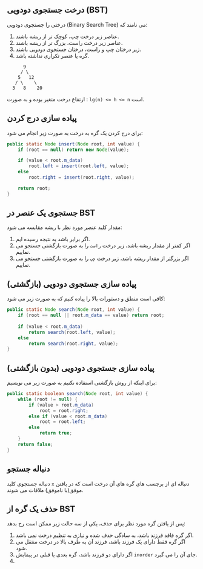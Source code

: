 ## درخت جستجوی دودویی (BST)
درختی را جستجوی دودویی (Binary Search Tree) می نامند که:
1. عناصر زیر درخت چپ، کوچک تر از ریشه باشند.
2. عناصر زیر درخت راست، بزرگ تر از ریشه باشند.
3. زیر درختان چپ و راست، درختان جستجوی دودویی باشند.
4. گره یا عنصر تکراری نداشته باشد.
```console
      9
     / \
    5   12
   / \    \
  3   8    20
```
ارتفاع درخت متغیر بوده و به صورت : `lg(n) <= h <= n` است.
## پیاده سازی درج کردن
برای درج کردن یک گره به درخت به صورت زیر انجام می شود:
```java
public static Node insert(Node root, int value) {
    if (root == null) return new Node(value);

    if (value < root.m_data)
        root.left = insert(root.left, value);
    else
        root.right = insert(root.right, value);

    return root;
}
```

## جستجوی یک عنصر در BST
مقدار کلید عنصر مورد نظر با ریشه مقایسه می شود:
1. اگر برابر باشد به نتیجه رسیده ایم.
2. اگر کمتر از مقدار ریشه باشد، زیر درخت `راست` را به صورت بازگشتی جستجو می نماییم.
3. اگر بزرگتر از مقدار ریشه باشد، زیر درخت `چپ` را به صورت بازگشتی جستجو می نماییم.

## پیاده سازی جستجوی دودویی (بازگشتی)
کافی است منطق و دستورات بالا را پیاده کنیم که به صورت زیر می شود:
```java
public static Node search(Node root, int value) {
    if (root == null || root.m_data == value) return root;
        
    if (value < root.m_data)
        return search(root.left, value);
    else 
        return search(root.right, value);
}
```

## پیاده سازی جستجوی دودویی (بدون بازگشتی)
برای اینکه از روش بازگشتی استفاده نکنیم به صورت زیر می نویسیم:
```java
public static boolean search(Node root, int value) {
    while (root != null) {
        if (value > root.m_data)
            root = root.right;
        else if (value < root.m_data)
            root = root.left;
        else
            return true;
    }
    return false;
}
```

## دنباله جستجو
دنباله جستجوی کلید `x` دنباله ای از برچسب های گره های آن درخت است که در یافتن موفق(با ناموفق) ملاقات می شوند.

## حذف یک گره از BST
پس از یافتن گره مورد نظر برای حذف، یکی از سه حالت زیر ممکن است رخ بدهد:
1. اگر گره فاقد فرزند باشد، به سادگی حدف شده و نیازی به تنظیم درخت نمی باشد.
2. اگر گره فقط دارای یک فرزند باشد، فرزند آن به طرف بالا در درخت منتقل می شود.
3. اگر دارای دو فرزند باشد، گره بعدی یا قبلی در پیمایش `inorder` جای آن را می گیرد.
4. 
